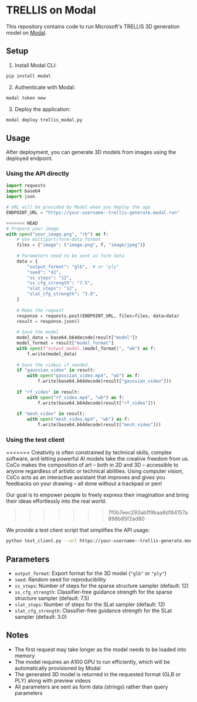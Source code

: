 # TRELLIS on Modal

This repository contains code to run Microsoft's TRELLIS 3D generation model on [Modal](https://modal.com).

## Setup

1. Install Modal CLI:
```bash
pip install modal
```

2. Authenticate with Modal:
```bash
modal token new
```

3. Deploy the application:
```bash
modal deploy trellis_modal.py
```

## Usage

After deployment, you can generate 3D models from images using the deployed endpoint.

### Using the API directly

```python
import requests
import base64
import json

# URL will be provided by Modal when you deploy the app
ENDPOINT_URL = "https://your-username--trellis-generate.modal.run"

<<<<<<< HEAD
# Prepare your image
with open("your_image.png", "rb") as f:
    # Use multipart/form-data format
    files = {"image": ("image.png", f, "image/jpeg")}
    
    # Parameters need to be sent as form data
    data = {
        "output_format": "glb",  # or "ply"
        "seed": "42",
        "ss_steps": "12",
        "ss_cfg_strength": "7.5",
        "slat_steps": "12",
        "slat_cfg_strength": "3.0",
    }
    
    # Make the request
    response = requests.post(ENDPOINT_URL, files=files, data=data)
    result = response.json()
    
    # Save the model
    model_data = base64.b64decode(result["model"])
    model_format = result["model_format"]
    with open(f"output_model.{model_format}", "wb") as f:
        f.write(model_data)
    
    # Save the videos if needed
    if "gaussian_video" in result:
        with open("gaussian_video.mp4", "wb") as f:
            f.write(base64.b64decode(result["gaussian_video"]))
    
    if "rf_video" in result:
        with open("rf_video.mp4", "wb") as f:
            f.write(base64.b64decode(result["rf_video"]))
    
    if "mesh_video" in result:
        with open("mesh_video.mp4", "wb") as f:
            f.write(base64.b64decode(result["mesh_video"]))
```

### Using the test client
=======
Creativity is often constrained by technical skills, complex software, and letting powerful AI models take the creative freedom from us. CoCo makes the composition of art – both in 2D and 3D – accessible to anyone regardless of artistic or technical abilities. Using computer vision, CoCo acts as an interactive assistant that improves and gives you feedbacks on your drawing – all done without a trackpad or pen!

Our goal is to empower people to freely express their imagination and bring their ideas effortlessly into the real world.
>>>>>>> 7f0b7eec293ab1f9baa8df84157a898b85f2ad80

We provide a test client script that simplifies the API usage:

```bash
python test_client.py --url https://your-username--trellis-generate.modal.run --image your_image.png --format glb
```

## Parameters

- `output_format`: Export format for the 3D model (`"glb"` or `"ply"`)
- `seed`: Random seed for reproducibility
- `ss_steps`: Number of steps for the sparse structure sampler (default: 12)
- `ss_cfg_strength`: Classifier-free guidance strength for the sparse structure sampler (default: 7.5)
- `slat_steps`: Number of steps for the SLat sampler (default: 12)
- `slat_cfg_strength`: Classifier-free guidance strength for the SLat sampler (default: 3.0)

## Notes

- The first request may take longer as the model needs to be loaded into memory
- The model requires an A100 GPU to run efficiently, which will be automatically provisioned by Modal
- The generated 3D model is returned in the requested format (GLB or PLY) along with preview videos
- All parameters are sent as form data (strings) rather than query parameters
